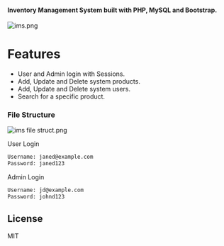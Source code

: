 #### Inventory Management System built with PHP, MySQL and Bootstrap.
![ims.png](https://www.dropbox.com/s/g4u98pl14qmw2u7/ims.png?dl=0&raw=1)

# Features

  - User and Admin login with Sessions.
  - Add, Update and Delete system products. 
  - Add, Update and Delete system users.
  - Search for a specific product.
  


### File Structure
![ims file struct.png](https://www.dropbox.com/s/e54nd2a7400a09v/ims%20file%20struct.png?dl=0&raw=1)

User Login
```sh
Username: janed@example.com
Password: janed123
```
Admin Login
```sh
Username: jd@example.com
Password: johnd123
```

License
----

MIT
